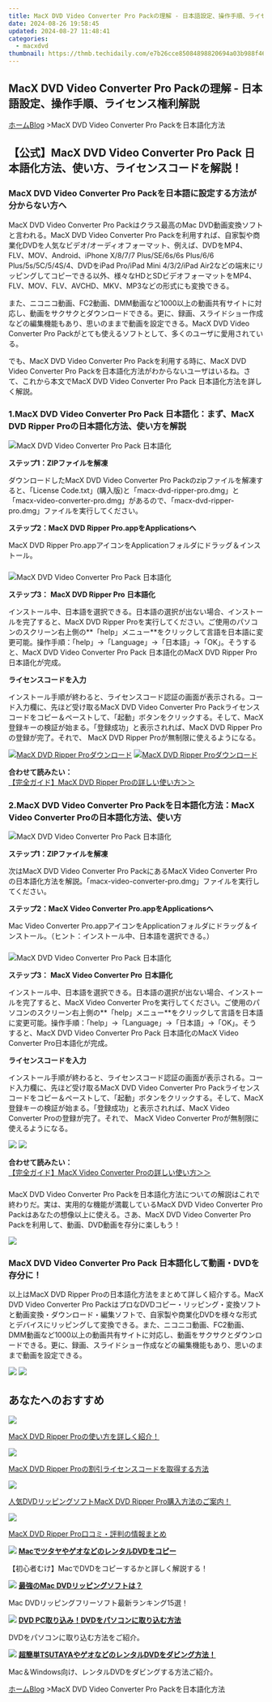 ```yaml
---
title: MacX DVD Video Converter Pro Packの理解 - 日本語設定、操作手順、ライセンス権利解説
date: 2024-08-26 19:58:45
updated: 2024-08-27 11:48:41
categories:
  - macxdvd
thumbnail: https://thmb.techidaily.com/e7b26cce85084898820694a03b988f46853880c83b86563e047e92a3e8096101.jpg
---
```


## MacX DVD Video Converter Pro Packの理解 - 日本語設定、操作手順、ライセンス権利解説

[ホーム](https://tools.techidaily.com/macxdvd/products/)[Blog](https://tools.techidaily.com/macxdvd/products/) \>MacX DVD Video Converter Pro Packを日本語化方法

## 【公式】MacX DVD Video Converter Pro Pack 日本語化方法、使い方、ライセンスコードを解説！

  
###  MacX DVD Video Converter Pro Packを日本語に設定する方法が分からない方へ

MacX DVD Video Converter Pro Packはクラス最高のMac DVD動画変換ソフトと言われる。MacX DVD Video Converter Pro Packを利用すれば、自家製や商業化DVDを人気なビデオ/オーディオフォーマット、例えば、DVDをMP4、FLV、MOV、Android、iPhone X/8/7/7 Plus/SE/6s/6s Plus/6/6 Plus/5s/5C/5/4S/4、DVDをiPad Pro/iPad Mini 4/3/2/iPad Air2などの端末にリッピングしてコピーできる以外、様々なHDとSDビデオフォーマットをMP4、FLV、MOV、FLV、AVCHD、MKV、MP3などの形式にも変換できる。

また、ニコニコ動画、FC2動画、DMM動画など1000以上の動画共有サイトに対応し、動画をサクサクとダウンロードできる。更に、録画、スライドショー作成などの編集機能もあり、思いのままで動画を設定できる。MacX DVD Video Converter Pro Packがとても使えるソフトとして、多くのユーザに愛用されている。 

でも、MacX DVD Video Converter Pro Packを利用する時に、MacX DVD Video Converter Pro Packを日本語化方法がわからないユーザはいるね。さて、これから本文でMacX DVD Video Converter Pro Pack 日本語化方法を詳しく解説。 



### 1.**MacX DVD Video Converter Pro Pack 日本語化：まず、MacX DVD Ripper Pro**の日本語化方法、使い方を解説  

![MacX DVD Video Converter Pro Pack 日本語化](https://www.macxdvd.com/blog/img/drppack-mj-20170720-02.jpg) 

**ステップ1：ZIPファイルを解凍**

ダウンロードしたMacX DVD Video Converter Pro Packのzipファイルを解凍すると、「License Code.txt」(購入版)と「macx-dvd-ripper-pro.dmg」と「macx-video-converter-pro.dmg」があるので、「macx-dvd-ripper-pro.dmg」ファイルを実行してください。

**ステップ2：MacX DVD Ripper Pro.appをApplicationsへ**

MacX DVD Ripper Pro.appアイコンをApplicationフォルダにドラッグ＆インストール。



###   

![MacX DVD Video Converter Pro Pack 日本語化](https://www.macxdvd.com/blog/img/drppack-mj-20170720-04.jpg) 

**ステップ3：** **MacX DVD Ripper Pro** **日本語化** 

インストール中、日本語を選択できる。日本語の選択が出ない場合、インストールを完了すると、MacX DVD Ripper Proを実行してください。ご使用のパソコンのスクリーン右上側の**「help」メニュー**をクリックして言語を日本語に変更可能。操作手順：「help」→「Language」→「日本語」→「OK」。そうすると、MacX DVD Video Converter Pro Pack 日本語化のMacX DVD Ripper Pro日本語化が完成。

**ライセンスコードを入力**

インストール手順が終わると、ライセンスコード認証の画面が表示される。コード入力欄に、先ほど受け取るMacX DVD Video Converter Pro Packライセンスコードをコピー＆ペーストして、「起動」ボタンをクリックする。そして、MacX登録キーの検証が始まる。「登録成功」と表示されれば、MacX DVD Ripper Proの登録が完了。それで、 MacX DVD Ripper Proが無制限に使えるようになる。

[![MacX DVD Ripper Proダウンロード](https://www.macxdvd.com/blog/new-fourteen/buy-mac.png)](https://tools.techidaily.com/macxdvd/products/) [![MacX DVD Ripper Proダウンロード](https://www.macxdvd.com/blog/new-fourteen/buy-win.png)](https://tools.techidaily.com/macxdvd/products/)

**合わせて読みたい：**  
[【完全ガイド】MacX DVD Ripper Proの詳しい使い方＞＞](https://tools.techidaily.com/macxdvd/products/)



### 2.**MacX DVD Video Converter Pro Packを日本語化方法：MacX Video Converter Pro**の日本語化方法、使い方

  
![MacX DVD Video Converter Pro Pack 日本語化](https://www.macxdvd.com/blog/img/drppack-mj-20170720-03.jpg) 

**ステップ1：ZIPファイルを解凍**

次はMacX DVD Video Converter Pro PackにあるMacX Video Converter Proの日本語化方法を解説。「macx-video-converter-pro.dmg」ファイルを実行してください。

**ステップ2：MacX Video Converter Pro.appをApplicationsへ**

Mac Video Converter Pro.appアイコンをApplicationフォルダにドラッグ＆インストール。（ヒント：インストール中、日本語を選択できる。）



###   

![MacX DVD Video Converter Pro Pack 日本語化](https://www.macxdvd.com/blog/img/drppack-mj-20170720-05.jpg) 

**ステップ3：** **MacX Video Converter Pro** **日本語化** 

インストール中、日本語を選択できる。日本語の選択が出ない場合、インストールを完了すると、MacX Video Converter Proを実行してください。ご使用のパソコンのスクリーン右上側の**「help」メニュー**をクリックして言語を日本語に変更可能。操作手順：「help」→「Language」→「日本語」→「OK」。そうすると、MacX DVD Video Converter Pro Pack 日本語化のMacX Video Converter Pro日本語化が完成。

**ライセンスコードを入力**

インストール手順が終わると、ライセンスコード認証の画面が表示される。コード入力欄に、先ほど受け取るMacX DVD Video Converter Pro Packライセンスコードをコピー＆ペーストして、「起動」ボタンをクリックする。そして、MacX登録キーの検証が始まる。「登録成功」と表示されれば、MacX Video Converter Proの登録が完了。それで、 MacX Video Converter Proが無制限に使えるようになる。

[![](https://www.macxdvd.com/blog/new-fourteen/buy-mac.png)](https://tools.techidaily.com/macxdvd/products/) [![](https://www.macxdvd.com/blog/new-fourteen/buy-win.png)](https://tools.techidaily.com/macxdvd/products/)

**合わせて読みたい：**  
[【完全ガイド】MacX Video Converter Proの詳しい使い方＞＞](https://tools.techidaily.com/macxdvd/products/)



###   

MacX DVD Video Converter Pro Packを日本語化方法についての解説はこれで終わりだ。実は、実用的な機能が満載しているMacX DVD Video Converter Pro Packはあなたの想像以上に使える。さあ、MacX DVD Video Converter Pro Packを利用して、動画、DVD動画を存分に楽しもう！



![](https://www.macxdvd.com/blog/../seoimage/dvd-ripperu.png) 

### **MacX DVD Video Converter Pro Pack 日本語化**して動画・DVDを存分に！

以上はMacX DVD Ripper Proの日本語化方法をまとめて詳しく紹介する。MacX DVD Video Converter Pro PackはプロなDVDコピー・リッピング・変換ソフトと動画変換・ダウンロード・編集ソフトで、自家製や商業化DVDを様々な形式とデバイスにリッピングして変換できる。また、ニコニコ動画、FC2動画、DMM動画など1000以上の動画共有サイトに対応し、動画をサクサクとダウンロードできる。更に、録画、スライドショー作成などの編集機能もあり、思いのままで動画を設定できる。

[![](https://www.macxdvd.com/blog/new-fourteen/mac.png)](https://www.macxdvd.com/blog/../download/macx-dvd-video-converter-pro-pack.zip) [![](https://www.macxdvd.com/blog/new-fourteen/winx.png)](https://www.macxdvd.com/blog/../download/macx-dvd-video-converter-pro-pack-for-windows.zip) 



## あなたへのおすすめ

![](https://www.macxdvd.com/blog/img/drp-zld-0412-04.jpg) 

[MacX DVD Ripper Proの使い方を詳しく紹介！](https://tools.techidaily.com/macxdvd/products/)

![](https://www.macxdvd.com/blog/img/drp-zld-0412-03.jpg) 

[MacX DVD Ripper Proの割引ライセンスコードを取得する方法](https://tools.techidaily.com/macxdvd/products/)

![](https://www.macxdvd.com/blog/img/drp-zld-0412-05.jpg) 

[人気DVDリッピングソフトMacX DVD Ripper Pro購入方法のご案内！](https://tools.techidaily.com/macxdvd/products/)

![](https://www.macxdvd.com/blog/img/10-11-zql.jpg) 

[MacX DVD Ripper Pro口コミ・評判の情報まとめ](https://tools.techidaily.com/macxdvd/products/) 

![](https://www.macxdvd.com/blog/../mobile/img/link_icon_blue.png) **[MacでツタヤやゲオなどのレンタルDVDをコピー](https://tools.techidaily.com/macxdvd/products/)** 

【初心者むけ】MacでDVDをコピーするかと詳しく解説する！

![](https://www.macxdvd.com/blog/../mobile/img/link_icon_blue.png) **[最強のMac DVDリッピングソフトは？](https://tools.techidaily.com/macxdvd/products/)** 

Mac DVDリッピングフリーソフト最新ランキング15選！

![](https://www.macxdvd.com/blog/../mobile/img/link_icon_blue.png) **[DVD PC取り込み！DVDをパソコンに取り込む方法](https://tools.techidaily.com/macxdvd/products/)** 

DVDをパソコンに取り込む方法をご紹介。

![](https://www.macxdvd.com/blog/../mobile/img/link_icon_blue.png) **[超簡単TSUTAYAやゲオなどのレンタルDVDをダビング方法！](https://tools.techidaily.com/macxdvd/products/)** 

Mac＆Windows向け、レンタルDVDをダビングする方法ご紹介。



[ホーム](https://tools.techidaily.com/macxdvd/products/)[Blog](https://tools.techidaily.com/macxdvd/products/) \>MacX DVD Video Converter Pro Packを日本語化方法

<ins class="adsbygoogle"
     style="display:block"
     data-ad-format="autorelaxed"
     data-ad-client="ca-pub-7571918770474297"
     data-ad-slot="1223367746"></ins>



<ins class="adsbygoogle"
     style="display:block"
     data-ad-client="ca-pub-7571918770474297"
     data-ad-slot="8358498916"
     data-ad-format="auto"
     data-full-width-responsive="true"></ins>
